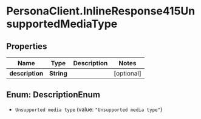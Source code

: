 # PersonaClient.InlineResponse415UnsupportedMediaType

## Properties
Name | Type | Description | Notes
------------ | ------------- | ------------- | -------------
**description** | **String** |  | [optional] 


<a name="DescriptionEnum"></a>
## Enum: DescriptionEnum


* `Unsupported media type` (value: `"Unsupported media type"`)




